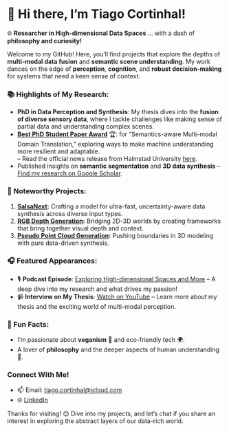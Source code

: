 # 👋 Hi there, I’m Tiago Cortinhal!

🌐 **Researcher in High-dimensional Data Spaces** … with a dash of **philosophy and curiosity!**  

Welcome to my GitHub! Here, you’ll find projects that explore the depths of **multi-modal data fusion** and **semantic scene understanding**. My work dances on the edge of **perception**, **cognition**, and **robust decision-making** for systems that need a keen sense of context.

### 📚 Highlights of My Research:
* **PhD in Data Perception and Synthesis**: My thesis dives into the **fusion of diverse sensory data**, where I tackle challenges like making sense of partial data and understanding complex scenes.
* **[Best PhD Student Paper Award](https://hh.diva-portal.org/smash/get/diva2:1849702/FULLTEXT02.pdf)** 🏆: for “Semantics-aware Multi-modal Domain Translation,” exploring ways to make machine understanding more resilient and adaptable.  
  – Read the official news release from Halmstad University [here](https://www.hh.se/english/about-the-university/schools/school-of-information-technology/news-from-ite/2021-09-02-award-for-best-paper-to-phd-student.html).
* Published insights on **semantic segmentation** and **3D data synthesis** – [Find my research on Google Scholar](https://scholar.google.com/citations?user=mQFOkfcAAAAJ&hl=en).

### 🌟 Noteworthy Projects:
1. **[SalsaNext](https://github.com/TiagoCortinhal/SalsaNext):** Crafting a model for ultra-fast, uncertainty-aware data synthesis across diverse input types.
2. **[RGB Depth Generation](https://github.com/TiagoCortinhal/TITAN-Next):** Bridging 2D-3D worlds by creating frameworks that bring together visual depth and context.
3. **[Pseudo Point Cloud Generation](https://ieeexplore.ieee.org/document/10588782):** Pushing boundaries in 3D modeling with pure data-driven synthesis.

### 🎧 Featured Appearances:
* 🎙️ **Podcast Episode**: [Exploring High-dimensional Spaces and More](https://open.spotify.com/episode/1Do7wjTOA88IUy33QlcruQ?si=d530faadf33c4b35) – A deep dive into my research and what drives my passion!
* 📹 **Interview on My Thesis**: [Watch on YouTube](https://www.youtube.com/watch?v=NeDh_Q1QYDw) – Learn more about my thesis and the exciting world of multi-modal perception.

### 🎨 Fun Facts:
* I’m passionate about **veganism** 🌱 and eco-friendly tech 🌍.
* A lover of **philosophy** and the deeper aspects of human understanding 📖.

### Connect With Me!
* 📫 Email: tiago.cortinhal@icloud.com
* 🌐 [LinkedIn](https://linkedin.com/in/tiagocortinhal)

Thanks for visiting! 😊 Dive into my projects, and let’s chat if you share an interest in exploring the abstract layers of our data-rich world.
